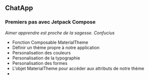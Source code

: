 ## ChatApp
### Premiers pas avec Jetpack Compose 

*Aimer apprendre est proche de la sagesse. Confucius*

- Fonction Composable MaterialTheme
- Définir un thème propre à notre application
- Personalisation des couleurs
- Personalisation de la typographie
- Personalisation des formes
- L'objet MaterialTheme pour accéder aux attributs de notre thème
- 